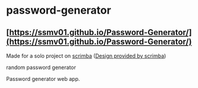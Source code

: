 # password-generator
## [https://ssmv01.github.io/Password-Generator/](https://ssmv01.github.io/Password-Generator/)
Made for a solo project on [scrimba](https://scrimba.com) ([Design provided by scrimba](https://www.figma.com/file/NEj9JDycMjF3XKXq7swoc9/Random-Password-Generator-(New-version)?node-id=0%3A1&t=E2GplOhXBrkq5nGX-0))

random password generator

Password generator web app.
